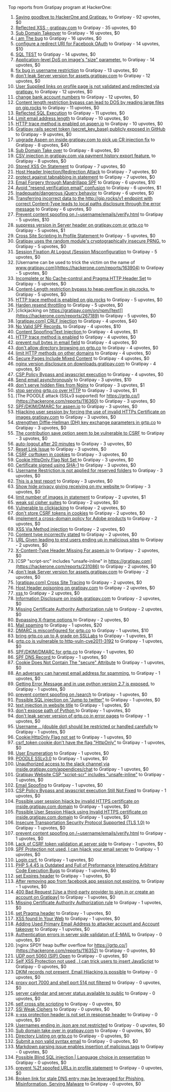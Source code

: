 Top reports from Gratipay program at HackerOne:

1. [Saying goodbye to HackerOne and Gratipay.](https://hackerone.com/reports/286728) to Gratipay - 92 upvotes, $0
2. [Reflected XSS - gratipay.com](https://hackerone.com/reports/262852) to Gratipay - 35 upvotes, $0
3. [Sub Domain Takeover](https://hackerone.com/reports/221133) to Gratipay - 16 upvotes, $0
4. [i am The bug](https://hackerone.com/reports/284807) to Gratipay - 16 upvotes, $0
5. [configure a redirect URI for Facebook OAuth](https://hackerone.com/reports/140432) to Gratipay - 14 upvotes, $10
6. [SQL TEST](https://hackerone.com/reports/248037) to Gratipay - 14 upvotes, $0
7. [Application-level DoS on image's "size" parameter.](https://hackerone.com/reports/247700) to Gratipay - 14 upvotes, $0
8. [fix bug in username restriction](https://hackerone.com/reports/128121) to Gratipay - 13 upvotes, $0
9. [don't leak Server version for assets.gratipay.com](https://hackerone.com/reports/149710) to Gratipay - 12 upvotes, $0
10. [User Supplied links on profile page is not validated and redirected via gratipay.](https://hackerone.com/reports/151831) to Gratipay - 12 upvotes, $0
11. [change bank account numbers](https://hackerone.com/reports/90805) to Gratipay - 12 upvotes, $0
12. [Content length restriction bypass can lead to DOS by reading large files on gip.rocks](https://hackerone.com/reports/203388) to Gratipay - 11 upvotes, $0
13. [Reflected SQL Execution](https://hackerone.com/reports/284811) to Gratipay - 11 upvotes, $0
14. [Limit email address length](https://hackerone.com/reports/127995) to Gratipay - 10 upvotes, $0
15. [HTTP trace method is enabled on aspen.io](https://hackerone.com/reports/203409) to Gratipay - 10 upvotes, $0
16. [Gratipay rails secret token (secret_key_base) publicly exposed in GitHub](https://hackerone.com/reports/262620) to Gratipay - 9 upvotes, $0
17. [upgrade Aspen on inside.gratipay.com to pick up CR injection fix](https://hackerone.com/reports/143139) to Gratipay - 8 upvotes, $40
18. [Sub Domain Take over](https://hackerone.com/reports/111078) to Gratipay - 8 upvotes, $0
19. [CSV injection in gratipay.com via payment history export feature.](https://hackerone.com/reports/219323) to Gratipay - 8 upvotes, $0
20. [Stored XSS On Statement](https://hackerone.com/reports/84740) to Gratipay - 7 upvotes, $0
21. [Host Header Injection/Redirection Attack](https://hackerone.com/reports/157465) to Gratipay - 7 upvotes, $0
22. [protect against tabnabbing in statement](https://hackerone.com/reports/109161) to Gratipay - 7 upvotes, $0
23. [Email Forgery through Mandrillapp SPF](https://hackerone.com/reports/117097) to Gratipay - 6 upvotes, $10
24. [Avoid "resend verification email" confusion](https://hackerone.com/reports/156542) to Gratipay - 6 upvotes, $1
25. [Inadequate/dangerous jQuery behavior](https://hackerone.com/reports/211149) to Gratipay - 6 upvotes, $0
26. [Transferring incorrect data to the http://gip.rocks/v1 endpoint with correct Content-Type leads to local paths disclosure through the error message](https://hackerone.com/reports/219601) to Gratipay - 6 upvotes, $0
27. [Prevent content spoofing on /~username/emails/verify.html](https://hackerone.com/reports/117187) to Gratipay - 5 upvotes, $10
28. [suppress version in Server header on gratipay.com or grtp.co](https://hackerone.com/reports/123742) to Gratipay - 5 upvotes, $1
29. [Cross Site Scripting In Profile Statement ](https://hackerone.com/reports/162120) to Gratipay - 5 upvotes, $0
30. [Gratipay uses the random module's cryptographically insecure PRNG.](https://hackerone.com/reports/190373) to Gratipay - 5 upvotes, $0
31. [Session Fixation At Logout /Session Misconfiguration](https://hackerone.com/reports/193556) to Gratipay - 5 upvotes, $0
32. [Username can be used to trick the victim on the name of www.gratipay.com](https://hackerone.com/reports/163904) to Gratipay - 5 upvotes, $0
33. [Incomplete or No Cache-control and Pragma HTTP Header Set](https://hackerone.com/reports/185833) to Gratipay - 5 upvotes, $0
34. [Content-Length restriction bypass to heap overflow in gip.rocks.](https://hackerone.com/reports/214449) to Gratipay - 5 upvotes, $0
35. [HTTP trace method is enabled on gip.rocks](https://hackerone.com/reports/203384) to Gratipay - 5 upvotes, $0
36. [Harden resend throttling](https://hackerone.com/reports/108645) to Gratipay - 5 upvotes, $0
37. [clickjacking on https://gratipay.com/on/npm/[text]](https://hackerone.com/reports/267189) to Gratipay - 5 upvotes, $0
38. [[gratipay.com] CRLF Injection](https://hackerone.com/reports/79552) to Gratipay - 4 upvotes, $40
39. [No Valid SPF Records.](https://hackerone.com/reports/116973) to Gratipay - 4 upvotes, $10
40. [Content Spoofing/Text Injection ](https://hackerone.com/reports/154921) to Gratipay - 4 upvotes, $1
41. [HTTP trace method is enabled](https://hackerone.com/reports/109054) to Gratipay - 4 upvotes, $0
42. [prevent null bytes in email field](https://hackerone.com/reports/150917) to Gratipay - 4 upvotes, $0
43. [don't allow directory browsing on grtp.co](https://hackerone.com/reports/151295) to Gratipay - 4 upvotes, $0
44. [limit HTTP methods on other domains](https://hackerone.com/reports/117142) to Gratipay - 4 upvotes, $0
45. [Secure Pages Include Mixed Content](https://hackerone.com/reports/185835) to Gratipay - 4 upvotes, $0
46. [nginx version disclosure on downloads.gratipay.com](https://hackerone.com/reports/157507) to Gratipay - 4 upvotes, $0
47. [CSP Policy Bypass and javascript execution](https://hackerone.com/reports/241192) to Gratipay - 4 upvotes, $0
48. [Send email asynchronously](https://hackerone.com/reports/128856) to Gratipay - 3 upvotes, $10
49. [don't serve hidden files from Nginx](https://hackerone.com/reports/120026) to Gratipay - 3 upvotes, $1
50. [stop serving grtp.co over HTTP](https://hackerone.com/reports/117330) to Gratipay - 3 upvotes, $1
51. [The POODLE attack (SSLv3 supported) for https://grtp.co/](https://hackerone.com/reports/116360) to Gratipay - 3 upvotes, $0
52. [SPF/DKIM/DMARC for aspen.io](https://hackerone.com/reports/117159) to Gratipay - 3 upvotes, $0
53. [Hijacking user session by forcing the use of  invalid HTTPs Certificate on images.gratipay.com](https://hackerone.com/reports/124976) to Gratipay - 3 upvotes, $0
54. [strengthen Diffie-Hellman (DH) key exchange parameters in grtp.co](https://hackerone.com/reports/117458) to Gratipay - 3 upvotes, $0
55. [The contribution save option seem to be vulnerable to CSRF](https://hackerone.com/reports/151827) to Gratipay - 3 upvotes, $0
56. [auto-logout after 20 minutes](https://hackerone.com/reports/123897) to Gratipay - 3 upvotes, $0
57. [Reset Link Issue](https://hackerone.com/reports/161918) to Gratipay - 3 upvotes, $0
58. [CSRF csrftoken in cookies](https://hackerone.com/reports/174228) to Gratipay - 3 upvotes, $0
59. [Cookie HttpOnly Flag Not Set ](https://hackerone.com/reports/190194) to Gratipay - 3 upvotes, $0
60. [Certificate signed using SHA-1](https://hackerone.com/reports/190015) to Gratipay - 3 upvotes, $0
61. [Username Restriction is not applied for reserved folders](https://hackerone.com/reports/163949) to Gratipay - 3 upvotes, $0
62. [This is a test report](https://hackerone.com/reports/151165) to Gratipay - 3 upvotes, $0
63. [Show hide privacy giving receiving on my website ](https://hackerone.com/reports/262088) to Gratipay - 3 upvotes, $0
64. [limit number of images in statement](https://hackerone.com/reports/117739) to Gratipay - 2 upvotes, $1
65. [weak ssl cipher suites](https://hackerone.com/reports/76303) to Gratipay - 2 upvotes, $0
66. [Vulnerable to clickjacking](https://hackerone.com/reports/123782) to Gratipay - 2 upvotes, $0
67. [don't store CSRF tokens in cookies](https://hackerone.com/reports/140377) to Gratipay - 2 upvotes, $0
68. [implement a cross-domain policy for Adobe products](https://hackerone.com/reports/90778) to Gratipay - 2 upvotes, $0
69. [XSS Via Method injection](https://hackerone.com/reports/161621) to Gratipay - 2 upvotes, $0
70. [Content type incorrectly stated](https://hackerone.com/reports/190964) to Gratipay - 2 upvotes, $0
71. [URL Given leading to end users ending up in malicious sites](https://hackerone.com/reports/209821) to Gratipay - 2 upvotes, $0
72. [X-Content-Type Header Missing For aspen.io](https://hackerone.com/reports/118033) to Gratipay - 2 upvotes, $0
73. [CSP "script-src" includes "unsafe-inline" in https://gratipay.com](https://hackerone.com/reports/231086) to Gratipay - 2 upvotes, $0
74. [don't leak Server version for assets.gratipay.com](https://hackerone.com/reports/151302) to Gratipay - 2 upvotes, $0
75. [[gratipay.com] Cross Site Tracing](https://hackerone.com/reports/152834) to Gratipay - 2 upvotes, $0
76. [Host Header poisoning on gratipay.com](https://hackerone.com/reports/158482) to Gratipay - 2 upvotes, $0
77. [xss ](https://hackerone.com/reports/262005) to Gratipay - 2 upvotes, $0
78. [Information Disclosure on inside.gratipay.com](https://hackerone.com/reports/267213) to Gratipay - 2 upvotes, $0
79. [Missing Certificate Authority Authorization rule](https://hackerone.com/reports/261706) to Gratipay - 2 upvotes, $0
80. [Bypassing X-frame options ](https://hackerone.com/reports/283951) to Gratipay - 2 upvotes, $0
81. [Mail spaming](https://hackerone.com/reports/87531) to Gratipay - 1 upvotes, $20
82. [DMARC is misconfigured for grtp.co](https://hackerone.com/reports/117325) to Gratipay - 1 upvotes, $10
83. [bring grtp.co up to A grade on SSLLabs](https://hackerone.com/reports/131065) to Gratipay - 1 upvotes, $1
84. [grtp.co is vulnerable to http-vuln-cve2011-3192](https://hackerone.com/reports/112687) to Gratipay - 1 upvotes, $0
85. [SPF/DKIM/DMARC for grtp.co](https://hackerone.com/reports/117149) to Gratipay - 1 upvotes, $0
86. [SPF DNS Record ](https://hackerone.com/reports/115275) to Gratipay - 1 upvotes, $0
87. [Cookie Does Not Contain The "secure" Attribute](https://hackerone.com/reports/123849) to Gratipay - 1 upvotes, $0
88. [An adversary can harvest email address for spamming.](https://hackerone.com/reports/128035) to Gratipay - 1 upvotes, $0
89. [Getting Error Message and in use python version 2.7 is exposed.](https://hackerone.com/reports/128041) to Gratipay - 1 upvotes, $0
90. [prevent content spoofing on /search](https://hackerone.com/reports/115284) to Gratipay - 1 upvotes, $0
91. [Possible SQL injection on "Jump to twitter"](https://hackerone.com/reports/81701) to Gratipay - 1 upvotes, $0
92. [text injection in website title](https://hackerone.com/reports/128764) to Gratipay - 1 upvotes, $0
93. [don't expose path of Python ](https://hackerone.com/reports/138659) to Gratipay - 1 upvotes, $0
94. [don't leak server version of grtp.co in error pages](https://hackerone.com/reports/136720) to Gratipay - 1 upvotes, $0
95. [Username .. (double dot) should be restricted or handled carefully](https://hackerone.com/reports/152477) to Gratipay - 1 upvotes, $0
96. [Cookie:HttpOnly Flag not set](https://hackerone.com/reports/157563) to Gratipay - 1 upvotes, $0
97. [csrf_token cookie don't have the flag "HttpOnly"](https://hackerone.com/reports/123900) to Gratipay - 1 upvotes, $0
98. [User Enumeration](https://hackerone.com/reports/192986) to Gratipay - 1 upvotes, $0
99. [POODLE SSLv3.0](https://hackerone.com/reports/219499) to Gratipay - 1 upvotes, $0
100. [Unauthorized access to the slack channel via inside.gratipay.com/appendices/chat](https://hackerone.com/reports/226648) to Gratipay - 1 upvotes, $0
101. [Gratipay Website CSP "script-scr" includes "unsafe-inline"](https://hackerone.com/reports/231510) to Gratipay - 1 upvotes, $0
102. [Email Spoofing](https://hackerone.com/reports/240987) to Gratipay - 1 upvotes, $0
103. [CSP Policy Bypass and javascript execution Still Not Fixed](https://hackerone.com/reports/241341) to Gratipay - 1 upvotes, $0
104. [Possible user session hijack by invalid HTTPS certificate on inside.gratipay.com domain](https://hackerone.com/reports/241892) to Gratipay - 1 upvotes, $0
105. [Possible User Session Hijack using Invalid HTTPS certificate on inside.gratipay.com domain](https://hackerone.com/reports/242622) to Gratipay - 1 upvotes, $0
106. [Insecure Transportation Security Protocol Supported (TLS 1.0)](https://hackerone.com/reports/163812) to Gratipay - 1 upvotes, $0
107. [prevent content spoofing on /~username/emails/verify.html](https://hackerone.com/reports/126010) to Gratipay - 1 upvotes, $0
108. [Lack of CSRF token validation at server side](https://hackerone.com/reports/163815) to Gratipay - 1 upvotes, $0
109. [SPF Protection not used, I can hijack your email server](https://hackerone.com/reports/93157) to Gratipay - 1 upvotes, $0
110. [Login csrf.](https://hackerone.com/reports/117195) to Gratipay - 1 upvotes, $0
111. [PHP 5.4.45 is Outdated and Full of Preformance Interupting Arbitrary Code Execution Bugs](https://hackerone.com/reports/131452) to Gratipay - 1 upvotes, $0
112. [set Expires header](https://hackerone.com/reports/145207) to Gratipay - 1 upvotes, $0
113. [After removing app from facebook app session not expiring.](https://hackerone.com/reports/129209) to Gratipay - 1 upvotes, $0
114. [400 Bad Request [Use a third-party provider to sign in or create an account on Gratipay]](https://hackerone.com/reports/267212) to Gratipay - 1 upvotes, $0
115. [Missing Certificate Authority Authorization rule](https://hackerone.com/reports/260928) to Gratipay - 1 upvotes, $0
116. [set Pragma header](https://hackerone.com/reports/145206) to Gratipay - 1 upvotes, $0
117. [XSS found In Your Web](https://hackerone.com/reports/164922) to Gratipay - 1 upvotes, $0
118. [Adding Used Primary Email Address to attacker account and Account takeover](https://hackerone.com/reports/273647) to Gratipay - 1 upvotes, $0
119. [Authentication errors in server side validaton of E-MAIL](https://hackerone.com/reports/80883) to Gratipay - 0 upvotes, $0
120. [nginx SPDY heap buffer overflow for https://grtp.co/](https://hackerone.com/reports/116352) to Gratipay - 0 upvotes, $0
121. [UDP port 5060 (SIP) Open](https://hackerone.com/reports/116774) to Gratipay - 0 upvotes, $0
122. [Self XSS Protection not used , I can trick users to insert JavaScript](https://hackerone.com/reports/76307) to Gratipay - 0 upvotes, $0
123. [DKIM records not present, Email Hijacking is possible](https://hackerone.com/reports/84287) to Gratipay - 0 upvotes, $0
124. [proxy port 7000 and shell port 514 not filtered](https://hackerone.com/reports/116618) to Gratipay - 0 upvotes, $0
125. [server calendar and server status available to public](https://hackerone.com/reports/116621) to Gratipay - 0 upvotes, $0
126. [self cross site scripting](https://hackerone.com/reports/245762) to Gratipay - 0 upvotes, $0
127. [SSl Weak Ciphers](https://hackerone.com/reports/244070) to Gratipay - 0 upvotes, $0
128. [x-xss protection header is not set in response header](https://hackerone.com/reports/162336) to Gratipay - 0 upvotes, $0
129. [Usernames ending in .json are not restricted](https://hackerone.com/reports/161935) to Gratipay - 0 upvotes, $0
130. [Sub domain take over in gratipay.com](https://hackerone.com/reports/257331) to Gratipay - 0 upvotes, $0
131. [Directory Listing on grtp.co](https://hackerone.com/reports/109116) to Gratipay - 0 upvotes, $0
132. [Submit a non valid syntax email](https://hackerone.com/reports/131053) to Gratipay - 0 upvotes, $0
133. [Markdown parsing issue enables insertion of malicious tags](https://hackerone.com/reports/116512) to Gratipay - 0 upvotes, $0
134. [Possible Blind SQL injection | Language choice in presentation](https://hackerone.com/reports/131047) to Gratipay - 0 upvotes, $0
135. [prevent %2f spoofed URLs in profile statement](https://hackerone.com/reports/128910) to Gratipay - 0 upvotes, $0
136. [Broken link for stale DNS entry may be leveraged for Phishing, Misinformation, Serving Malware](https://hackerone.com/reports/279351) to Gratipay - 0 upvotes, $0
